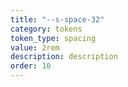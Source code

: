 ```yaml
---
title: "--s-space-32"
category: tokens
token_type: spacing
value: 2rem
description: description
order: 10
---
```

